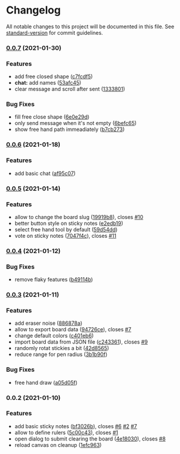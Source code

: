 # Changelog

All notable changes to this project will be documented in this file. See [standard-version](https://github.com/conventional-changelog/standard-version) for commit guidelines.

### [0.0.7](https://github.com/d-koppenhagen/retro-board/compare/v0.0.6...v0.0.7) (2021-01-30)


### Features

* add free closed shape ([c7fcdf5](https://github.com/d-koppenhagen/retro-board/commit/c7fcdf539af9396580d20c457f4abe20169ce325))
* **chat:** add names ([53afc45](https://github.com/d-koppenhagen/retro-board/commit/53afc453b1f5bd6c6797fdd879d72ebfd3f73fad))
* clear message and scroll after sent ([1333801](https://github.com/d-koppenhagen/retro-board/commit/1333801e350f324170ded1cc64e91ff69d66a46b))


### Bug Fixes

* fill free close shape ([6e0e29d](https://github.com/d-koppenhagen/retro-board/commit/6e0e29d12c6369fb50ebb2493bb782c5f2deb3ff))
* only send message when it's not empty ([6befc65](https://github.com/d-koppenhagen/retro-board/commit/6befc65d610d4fa672aee60cd54b223e9a659de9))
* show free hand path immeadiately ([b7cb273](https://github.com/d-koppenhagen/retro-board/commit/b7cb2734031997ea360c2204cfb011b8f4af821a))

### [0.0.6](https://github.com/d-koppenhagen/retro-board/compare/v0.0.5...v0.0.6) (2021-01-18)


### Features

* add basic chat ([af95c07](https://github.com/d-koppenhagen/retro-board/commit/af95c07f8eeae27311622ea55b726bd6764e4d2b))

### [0.0.5](https://github.com/d-koppenhagen/retro-board/compare/v0.0.4...v0.0.5) (2021-01-14)


### Features

* allow to change the board slug ([19919b8](https://github.com/d-koppenhagen/retro-board/commit/19919b81635b7c03bf688f53147946a206b34bbd)), closes [#10](https://github.com/d-koppenhagen/retro-board/issues/10)
* better button style on sticky notes ([e2edb19](https://github.com/d-koppenhagen/retro-board/commit/e2edb19bcba79598e831483f8124152561f9bb71))
* select free hand tool by default ([59d54dd](https://github.com/d-koppenhagen/retro-board/commit/59d54dd476558af24b131d4cd2498c650c57995d))
* vote on sticky notes ([7047f4c](https://github.com/d-koppenhagen/retro-board/commit/7047f4c3a0da58be54dd6e9231b45cded3027819)), closes [#11](https://github.com/d-koppenhagen/retro-board/issues/11)

### [0.0.4](https://github.com/d-koppenhagen/retro-board/compare/v0.0.3...v0.0.4) (2021-01-12)


### Bug Fixes

* remove flaky features ([b49114b](https://github.com/d-koppenhagen/retro-board/commit/b49114b9c54fafc09c68f098b81843e1b272dd15))

### [0.0.3](https://github.com/d-koppenhagen/retro-board/compare/v0.0.2...v0.0.3) (2021-01-11)


### Features

* add eraser noise ([886878a](https://github.com/d-koppenhagen/retro-board/commit/886878ab5715bf7d090e89c3341e881174c9f614))
* allow to export board data ([94726ce](https://github.com/d-koppenhagen/retro-board/commit/94726cee224781c9adba47dea04daf01cd968121)), closes [#7](https://github.com/d-koppenhagen/retro-board/issues/7)
* change default colors ([c401eb6](https://github.com/d-koppenhagen/retro-board/commit/c401eb69bbd42b6470fe4bd244cf0ac5a5b23c26))
* import board data from JSON file ([c243361](https://github.com/d-koppenhagen/retro-board/commit/c243361c6e3ba8282166185b72e34b0051c2ec63)), closes [#9](https://github.com/d-koppenhagen/retro-board/issues/9)
* randomly rotat stickies a bit ([42d8565](https://github.com/d-koppenhagen/retro-board/commit/42d85657eb9a43669dd594f8bf7fc0ee86025035))
* reduce range for pen radius ([3b1b90f](https://github.com/d-koppenhagen/retro-board/commit/3b1b90f446e3f3f4bf570ff318c1bd3b06e5f7cb))


### Bug Fixes

* free hand draw ([a05d05f](https://github.com/d-koppenhagen/retro-board/commit/a05d05fe63c8d8361558cdf9e7999fda20a3fdea))

### 0.0.2 (2021-01-10)


### Features

* add basic sticky notes ([bf3026b](https://github.com/d-koppenhagen/retro-board/commit/bf3026bffbc0f0b5f06e983b9c3eeb49d2f10964)), closes [#6](https://github.com/d-koppenhagen/retro-board/issues/6) [#2](https://github.com/d-koppenhagen/retro-board/issues/2) [#7](https://github.com/d-koppenhagen/retro-board/issues/7)
* allow to define rulers ([5c00c43](https://github.com/d-koppenhagen/retro-board/commit/5c00c4397885ab6e61d0735da1645da29a166174)), closes [#1](https://github.com/d-koppenhagen/retro-board/issues/1)
* open dialog to submit clearing the board ([4e18030](https://github.com/d-koppenhagen/retro-board/commit/4e1803082862f3ac99553ebbd23ab7b73eee0b21)), closes [#8](https://github.com/d-koppenhagen/retro-board/issues/8)
* reload canvas on cleanup ([1efc963](https://github.com/d-koppenhagen/retro-board/commit/1efc9632ab2d29a4e669fc5e1554fc00061bac39))
